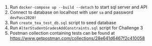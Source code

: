 ﻿1. Run `docker-compose up --build --detach` to start sql server and API
2. Connect to database on localhost with user `sa` and password `devPass2020!`
3. Run `create_tea_test_db.sql` script to seed database
4. Run `AlterStudentGradesAddConstraints.sql` script for Challenge 3
5. Postman collection containing tests can be found at https://www.getpostman.com/collections/28e641d6467f2c410058